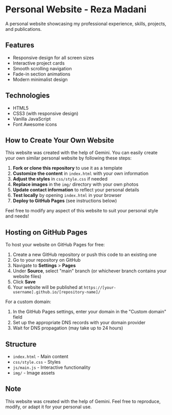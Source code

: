 # Personal Website - Reza Madani

A personal website showcasing my professional experience, skills, projects, and publications.

## Features

- Responsive design for all screen sizes
- Interactive project cards
- Smooth scrolling navigation
- Fade-in section animations
- Modern minimalist design

## Technologies

- HTML5
- CSS3 (with responsive design)
- Vanilla JavaScript
- Font Awesome icons

## How to Create Your Own Website

This website was created with the help of Gemini. You can easily create your own similar personal website by following these steps:

1. **Fork or clone this repository** to use it as a template
2. **Customize the content** in `index.html` with your own information
3. **Adjust the styles** in `css/style.css` if needed
4. **Replace images** in the `img/` directory with your own photos
5. **Update contact information** to reflect your personal details
6. **Test locally** by opening `index.html` in your browser
7. **Deploy to GitHub Pages** (see instructions below)

Feel free to modify any aspect of this website to suit your personal style and needs!

## Hosting on GitHub Pages

To host your website on GitHub Pages for free:

1. Create a new GitHub repository or push this code to an existing one
2. Go to your repository on GitHub
3. Navigate to **Settings** > **Pages**
4. Under **Source**, select "main" branch (or whichever branch contains your website files)
5. Click **Save**
6. Your website will be published at `https://[your-username].github.io/[repository-name]/`

For a custom domain:
1. In the GitHub Pages settings, enter your domain in the "Custom domain" field
2. Set up the appropriate DNS records with your domain provider
3. Wait for DNS propagation (may take up to 24 hours)

## Structure

- `index.html` - Main content
- `css/style.css` - Styles
- `js/main.js` - Interactive functionality
- `img/` - Image assets

## Note

This website was created with the help of Gemini. Feel free to reproduce, modify, or adapt it for your personal use.
